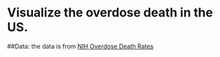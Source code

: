 # Visualize the overdose death in the US.
##Data: the data is from  [NIH Overdose Death Rates](https://www.drugabuse.gov/sites/default/files/overdose_data_1999-2017_0.xls)
